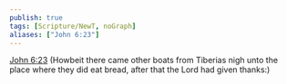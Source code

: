```yaml
---
publish: true
tags: [Scripture/NewT, noGraph]
aliases: ["John 6:23"]
---
```

[John 6:23](https://churchofjesuschrist.org/study/scriptures/nt/john/6?lang=eng&id=p23#p23) (Howbeit there came other boats from Tiberias nigh unto the place where they did eat bread, after that the Lord had given thanks:)
